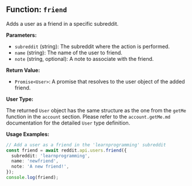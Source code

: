 ## Function: `friend`

Adds a user as a friend in a specific subreddit.

**Parameters:**

- `subreddit` (string): The subreddit where the action is performed.
- `name` (string): The name of the user to friend.
- `note` (string, optional): A note to associate with the friend.

**Return Value:**

- `Promise<User>`: A promise that resolves to the user object of the added friend.

**User Type:**

The returned `User` object has the same structure as the one from the `getMe` function in the `account` section. Please refer to the `account.getMe.md` documentation for the detailed `User` type definition.

**Usage Examples:**

```typescript
// Add a user as a friend in the 'learnprogramming' subreddit
const friend = await reddit.api.users.friend({
  subreddit: 'learnprogramming',
  name: 'newfriend',
  note: 'A new friend!',
});
console.log(friend);
```
